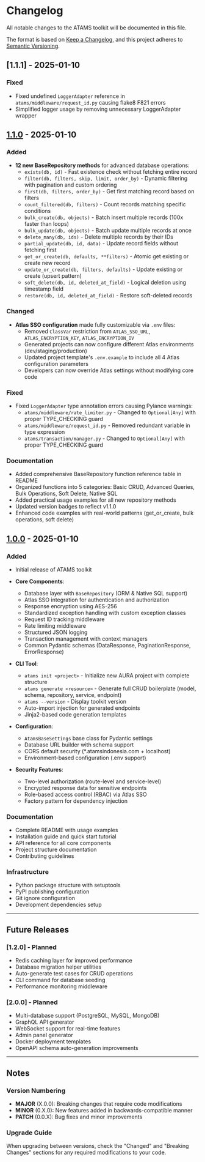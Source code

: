 # Changelog

All notable changes to the ATAMS toolkit will be documented in this file.

The format is based on [Keep a Changelog](https://keepachangelog.com/en/1.0.0/),
and this project adheres to [Semantic Versioning](https://semver.org/spec/v2.0.0.html).

## [1.1.1] - 2025-01-10

### Fixed
- Fixed undefined `LoggerAdapter` reference in `atams/middleware/request_id.py` causing flake8 F821 errors
- Simplified logger usage by removing unnecessary LoggerAdapter wrapper

## [1.1.0] - 2025-01-10

### Added
- **12 new BaseRepository methods** for advanced database operations:
  - `exists(db, id)` - Fast existence check without fetching entire record
  - `filter(db, filters, skip, limit, order_by)` - Dynamic filtering with pagination and custom ordering
  - `first(db, filters, order_by)` - Get first matching record based on filters
  - `count_filtered(db, filters)` - Count records matching specific conditions
  - `bulk_create(db, objects)` - Batch insert multiple records (100x faster than loops)
  - `bulk_update(db, objects)` - Batch update multiple records at once
  - `delete_many(db, ids)` - Delete multiple records by their IDs
  - `partial_update(db, id, data)` - Update record fields without fetching first
  - `get_or_create(db, defaults, **filters)` - Atomic get existing or create new record
  - `update_or_create(db, filters, defaults)` - Update existing or create (upsert pattern)
  - `soft_delete(db, id, deleted_at_field)` - Logical deletion using timestamp field
  - `restore(db, id, deleted_at_field)` - Restore soft-deleted records

### Changed
- **Atlas SSO configuration** made fully customizable via `.env` files:
  - Removed `ClassVar` restriction from `ATLAS_SSO_URL`, `ATLAS_ENCRYPTION_KEY`, `ATLAS_ENCRYPTION_IV`
  - Generated projects can now configure different Atlas environments (dev/staging/production)
  - Updated project template's `.env.example` to include all 4 Atlas configuration parameters
  - Developers can now override Atlas settings without modifying core code

### Fixed
- Fixed `LoggerAdapter` type annotation errors causing Pylance warnings:
  - `atams/middleware/rate_limiter.py` - Changed to `Optional[Any]` with proper TYPE_CHECKING guard
  - `atams/middleware/request_id.py` - Removed redundant variable in type expression
  - `atams/transaction/manager.py` - Changed to `Optional[Any]` with proper TYPE_CHECKING guard

### Documentation
- Added comprehensive BaseRepository function reference table in README
- Organized functions into 5 categories: Basic CRUD, Advanced Queries, Bulk Operations, Soft Delete, Native SQL
- Added practical usage examples for all new repository methods
- Updated version badges to reflect v1.1.0
- Enhanced code examples with real-world patterns (get_or_create, bulk operations, soft delete)

## [1.0.0] - 2025-01-10

### Added
- Initial release of ATAMS toolkit
- **Core Components**:
  - Database layer with `BaseRepository` (ORM & Native SQL support)
  - Atlas SSO integration for authentication and authorization
  - Response encryption using AES-256
  - Standardized exception handling with custom exception classes
  - Request ID tracking middleware
  - Rate limiting middleware
  - Structured JSON logging
  - Transaction management with context managers
  - Common Pydantic schemas (DataResponse, PaginationResponse, ErrorResponse)

- **CLI Tool**:
  - `atams init <project>` - Initialize new AURA project with complete structure
  - `atams generate <resource>` - Generate full CRUD boilerplate (model, schema, repository, service, endpoint)
  - `atams --version` - Display toolkit version
  - Auto-import injection for generated endpoints
  - Jinja2-based code generation templates

- **Configuration**:
  - `AtamsBaseSettings` base class for Pydantic settings
  - Database URL builder with schema support
  - CORS default security (*.atamsindonesia.com + localhost)
  - Environment-based configuration (.env support)

- **Security Features**:
  - Two-level authorization (route-level and service-level)
  - Encrypted response data for sensitive endpoints
  - Role-based access control (RBAC) via Atlas SSO
  - Factory pattern for dependency injection

### Documentation
- Complete README with usage examples
- Installation guide and quick start tutorial
- API reference for all core components
- Project structure documentation
- Contributing guidelines

### Infrastructure
- Python package structure with setuptools
- PyPI publishing configuration
- Git ignore configuration
- Development dependencies setup

---

## Future Releases

### [1.2.0] - Planned
- Redis caching layer for improved performance
- Database migration helper utilities
- Auto-generate test cases for CRUD operations
- CLI command for database seeding
- Performance monitoring middleware

### [2.0.0] - Planned
- Multi-database support (PostgreSQL, MySQL, MongoDB)
- GraphQL API generator
- WebSocket support for real-time features
- Admin panel generator
- Docker deployment templates
- OpenAPI schema auto-generation improvements

---

## Notes

### Version Numbering
- **MAJOR** (X.0.0): Breaking changes that require code modifications
- **MINOR** (0.X.0): New features added in backwards-compatible manner
- **PATCH** (0.0.X): Bug fixes and minor improvements

### Upgrade Guide
When upgrading between versions, check the "Changed" and "Breaking Changes" sections for any required modifications to your code.

[1.1.0]: https://github.com/GratiaManullang03/atams/releases/tag/v1.1.0
[1.0.0]: https://github.com/GratiaManullang03/atams/releases/tag/v1.0.0
